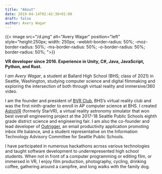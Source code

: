 ```yaml
---
title: "About"
date: 2019-04-14T02:42:30+01:00
draft: false
author: Avery Wagar
---
```


{{< image src="/d.png" alt="Avery Wagar" position="left" style="height:250px; width: 250px; -webkit-border-radius: 50%; -moz-border-radius: 50%; -ms-border-radius: 50%; -o-border-radius: 50%; border-radius: 50%; ">}}

__VR developer since 2016. Experience in Unity, C#, Java, JavaScript, Python, and Rust.__

_I am Avery Wagar_, a student at Ballard High School (BHS; class of 2021) in Seattle, Washington, studying computer science and digital filmmaking and exploring the intersection of both through virtual reality and immersive/360 video. 

I am the founder and president of [BVR Club][BVR_HOME], BHS’s virtual reality club and was the first ninth-grader to enroll in AP computer science at BHS. I created [AstroVR][ASTROVR_HOME] (formerly StarVR), a virtual reality astronomy simulator that won best overall engineering project at the 2017-18 Seattle Public Schools eighth grade district science and engineering fair. I am also the co-founder and lead developer of [Outrigger][OUTRIGGER_HOME], an email productivity application promoting inbox life balance, and a student representative on the Information Technology Advisory Committee for Seattle Public Schools. 

I have participated in numerous hackathons across various technologies and taught software development to underrepresented high school students. When not in front of a computer programming or editing film, or immersed in VR, I enjoy film production, photography, cycling, drinking coffee, gathering around a campfire, and long walks with the family dog.

[BVR_HOME]: https://bvrclub.com
[ASTROVR_HOME]: https://ajmwagar.itch.io/astrovr
[OUTRIGGER_HOME]: https://outriggerapp.com
